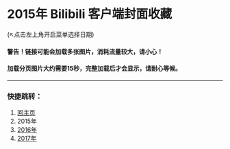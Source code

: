 # 2015年 Bilibili 客户端封面收藏 
(↖点击左上角开启菜单选择日期)
#### 警告！链接可能会加载多张图片，消耗流量较大，请小心！
#### 加载分页图片大约需要15秒，完整加载后才会显示，请耐心等候。
---
### 快捷跳转：
1. [回主页](https://bilicover.gitbooks.io/bilicover/)
2. 2015年
3. [2016年](https://bilicover.gitbooks.io/2016/)
4. [2017年](https://bilicover.gitbooks.io/2017/)
